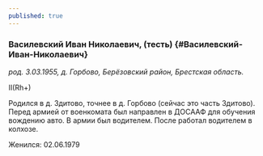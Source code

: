```yaml
---
published: true
---
```


### Василевский Иван Николаевич, (тесть) {#Василевский-Иван-Николаевич}

_род. 3.03.1955, д. Горбово, Берёзовский район, Брестская область._



II(Rh+)

Родился в д. Здитово, точнее в д. Горбово (сейчас это часть Здитово). 
Перед армией от военкомата был направлен в ДОСААФ для обучения вождению авто. 
В армии был водителем.
После работал водителем в колхозе.

Женился: 02.06.1979

